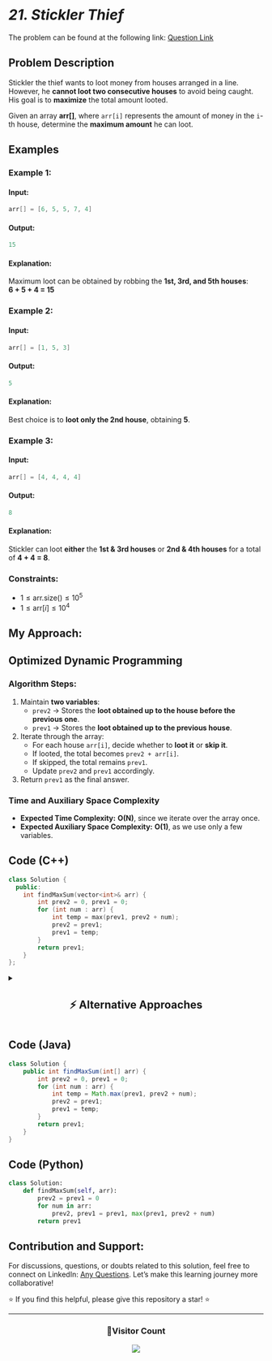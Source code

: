 # _21. Stickler Thief_

The problem can be found at the following link: [Question Link](https://www.geeksforgeeks.org/problems/stickler-theif-1587115621/1)

## **Problem Description**

Stickler the thief wants to loot money from houses arranged in a line. However, he **cannot loot two consecutive houses** to avoid being caught. His goal is to **maximize** the total amount looted.

Given an array **arr[]**, where `arr[i]` represents the amount of money in the `i`-th house, determine the **maximum amount** he can loot.

## **Examples**

### **Example 1:**

#### **Input:**

```cpp
arr[] = [6, 5, 5, 7, 4]
```

#### **Output:**

```cpp
15
```

#### **Explanation:**

Maximum loot can be obtained by robbing the **1st, 3rd, and 5th houses**:  
**6 + 5 + 4 = 15**

### **Example 2:**

#### **Input:**

```cpp
arr[] = [1, 5, 3]
```

#### **Output:**

```cpp
5
```

#### **Explanation:**

Best choice is to **loot only the 2nd house**, obtaining **5**.

### **Example 3:**

#### **Input:**

```cpp
arr[] = [4, 4, 4, 4]
```

#### **Output:**

```cpp
8
```

#### **Explanation:**

Stickler can loot **either** the **1st & 3rd houses** or **2nd & 4th houses** for a total of **4 + 4 = 8**.

### **Constraints:**

- $1 \leq \text{arr.size()} \leq 10^5$
- $1 \leq \text{arr}[i] \leq 10^4$

## **My Approach:**

## **Optimized Dynamic Programming**

### **Algorithm Steps:**

1. Maintain **two variables**:
   - `prev2` → Stores the **loot obtained up to the house before the previous one**.
   - `prev1` → Stores the **loot obtained up to the previous house**.
2. Iterate through the array:
   - For each house `arr[i]`, decide whether to **loot it** or **skip it**.
   - If looted, the total becomes `prev2 + arr[i]`.
   - If skipped, the total remains `prev1`.
   - Update `prev2` and `prev1` accordingly.
3. Return `prev1` as the final answer.

### **Time and Auxiliary Space Complexity**

- **Expected Time Complexity:** **O(N)**, since we iterate over the array once.
- **Expected Auxiliary Space Complexity:** **O(1)**, as we use only a few variables.

## **Code (C++)**

```cpp
class Solution {
  public:
    int findMaxSum(vector<int>& arr) {
        int prev2 = 0, prev1 = 0;
        for (int num : arr) {
            int temp = max(prev1, prev2 + num);
            prev2 = prev1;
            prev1 = temp;
        }
        return prev1;
    }
};
```

<details>
  <summary><h2 align="center">⚡ Alternative Approaches</h2></summary>

## **2️⃣ Dynamic Programming - O(N) Time, O(N) Space (DP Array)**

### **Algorithm Steps:**

1. **Use a DP array `dp[i]`**, where `dp[i]` represents the **maximum sum possible** considering elements up to index `i`.
2. **Base Cases**:
   - `dp[0] = arr[0]` → The only available option is to loot the first house.
   - `dp[1] = max(arr[0], arr[1])` → Choose the maximum of the first two houses.
3. **Recurrence Relation:**
   ```cpp
   dp[i] = max(dp[i-1], arr[i] + dp[i-2])
   ```
   - Either **exclude** `arr[i]` (use `dp[i-1]`).
   - Or **include** `arr[i]` (use `arr[i] + dp[i-2]`).

```cpp
class Solution {
  public:
    int findMaxSum(vector<int>& arr) {
        int n = arr.size();
        if (n == 0) return 0;
        if (n == 1) return arr[0];

        vector<int> dp(n, 0);
        dp[0] = arr[0];
        dp[1] = max(arr[0], arr[1]);

        for (int i = 2; i < n; i++) {
            dp[i] = max(dp[i-1], arr[i] + dp[i-2]);
        }
        return dp[n-1];
    }
};
```

## **3️⃣ Recursive + Memoization (O(N) Time, O(N) Space)**

### **Algorithm Steps:**

1. Define a **recursive function** `maxSum(index)` where `index` is the current house.
2. **Base Case:**
   - If `index < 0`, return `0` (out of bounds).
   - If `index == 0`, return `arr[0]`.
3. **Recurrence Relation:**
   ```cpp
   maxSum(index) = max(maxSum(index - 1), arr[index] + maxSum(index - 2))
   ```
   - Either **skip** the house (`maxSum(index - 1)`).
   - Or **loot** it (`arr[index] + maxSum(index - 2)`).
4. **Use memoization** to store results.

```cpp
class Solution {
  public:
    vector<int> dp;
    int solve(vector<int>& arr, int index) {
        if (index < 0) return 0;
        if (dp[index] != -1) return dp[index];
        return dp[index] = max(solve(arr, index - 1), arr[index] + solve(arr, index - 2));
    }

    int findMaxSum(vector<int>& arr) {
        dp.assign(arr.size(), -1);
        return solve(arr, arr.size() - 1);
    }
};
```

## **Comparison of Approaches**

| **Approach**                  | ⏱️ **Time Complexity** | 🗂️ **Space Complexity** | ✅ **Pros**       | ⚠️ **Cons**          |
| ----------------------------- | ---------------------- | ----------------------- | ----------------- | -------------------- |
| **Optimized DP (O(1) Space)** | 🟢 **O(N)**            | 🟢 **O(1)**             | Most efficient    | None                 |
| **DP Array (O(N) Space)**     | 🟢 **O(N)**            | 🟡 **O(N)**             | Easy to implement | Uses extra space     |
| **Memoization (Recursion)**   | 🟡 **O(N)**            | 🔴 **O(N)**             | Simple recursion  | Uses recursion stack |

✅ **Best Choice?**

- **For most cases**: Use **Optimized DP (O(1) Space)**.
- **For beginners**: Use **DP Array (O(N) Space)** for clarity.
- **If recursion is required**: Use **Memoization**.

</details>

## **Code (Java)**

```java
class Solution {
    public int findMaxSum(int[] arr) {
        int prev2 = 0, prev1 = 0;
        for (int num : arr) {
            int temp = Math.max(prev1, prev2 + num);
            prev2 = prev1;
            prev1 = temp;
        }
        return prev1;
    }
}
```

## **Code (Python)**

```python
class Solution:
    def findMaxSum(self, arr):
        prev2 = prev1 = 0
        for num in arr:
            prev2, prev1 = prev1, max(prev1, prev2 + num)
        return prev1
```

## **Contribution and Support:**

For discussions, questions, or doubts related to this solution, feel free to connect on LinkedIn: [Any Questions](https://www.linkedin.com/in/patel-hetkumar-sandipbhai-8b110525a/). Let’s make this learning journey more collaborative!

⭐ If you find this helpful, please give this repository a star! ⭐

---

<div align="center">
  <h3><b>📍Visitor Count</b></h3>
</div>

<p align="center">
  <img src="https://profile-counter.glitch.me/Hunterdii/count.svg" />
</p>
